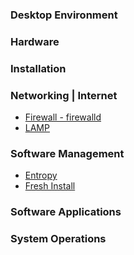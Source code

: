 

### Desktop Environment

### Hardware

### Installation

### Networking | Internet
* [Firewall - firewalld](firewall.md)
* [LAMP](lamp.md)


### Software Management
* [Entropy](entropy.md)
* [Fresh Install](freshinstall.md)

### Software Applications

### System Operations


